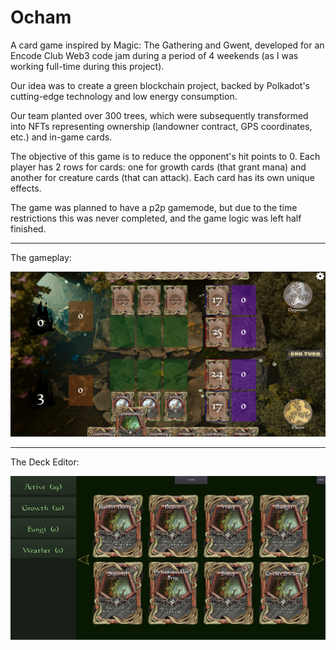 # Ocham

A card game inspired by Magic: The Gathering and Gwent, developed for an Encode Club Web3 code jam during a period of 4 weekends (as I was working full-time during this project).

Our idea was to create a green blockchain project, backed by Polkadot's cutting-edge technology and low energy consumption.

Our team planted over 300 trees, which were subsequently transformed into NFTs representing ownership (landowner contract, GPS coordinates, etc.) and in-game cards.  


The objective of this game is to reduce the opponent's hit points to 0.
Each player has 2 rows for cards: one for growth cards (that grant mana) and another for creature cards (that can attack).
Each card has its own unique effects.

The game was planned to have a p2p gamemode, but due to the time restrictions this was never completed, and the game logic was left half finished.


***

The gameplay: 

![In-Game Screenshot](/Screenshots/ScreenshotInGame.png)

***

The Deck Editor: 

![Deck Editor](/Screenshots/ScreenshotDeckEditor.png)

